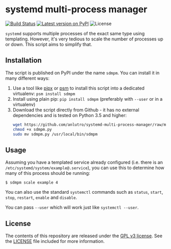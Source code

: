 # systemd multi-process manager

[![Build Status](https://travis-ci.org/anlutro/systemd-multi-process-manager.svg?branch=master)](https://travis-ci.org/anlutro/systemd-multi-process-manager)
[![Latest version on PyPI](https://img.shields.io/pypi/v/sdmpm?maxAge=2592000)](https://pypi.python.org/pypi/sdmpm)
![License](https://img.shields.io/github/license/anlutro/systemd-multi-process-manager.svg)

`systemd` supports multiple processes of the exact same type using templating. However, it's very tedious to scale the number of processes up or down. This script aims to simplify that.

## Installation

The script is published on PyPI under the name `sdmpm`. You can install it in many different ways:

1. Use a tool like [pipx](https://github.com/pipxproject/pipx) or [psm](https://github.com/anlutro/psm) to install this script into a dedicated virtualenv: `psm install sdmpm`
2. Install using plain pip: `pip install sdmpm` (preferably with `--user` or in a virtualenv)
3. Download the script directly from Github - it has no external dependencies and is tested on Python 3.5 and higher:
   ```bash
   wget https://github.com/anlutro/systemd-multi-process-manager/raw/master/src/sdmpm.py
   chmod +x sdmpm.py
   sudo mv sdmpm.py /usr/local/bin/sdmpm
   ```

## Usage

Assuming you have a templated service already configured (i.e. there is an `/etc/systemd/system/example@.service`), you can use this to determine how many of this process should be running:

```
$ sdmpm scale example 4
```

You can also use the standard `systemctl` commands such as `status`, `start`, `stop`, `restart`, `enable` and `disable`.

You can pass `--user` which will work just like `systemctl --user`.

## License

The contents of this repository are released under the [GPL v3 license](https://opensource.org/licenses/GPL-3.0). See the [LICENSE](LICENSE) file included for more information.
